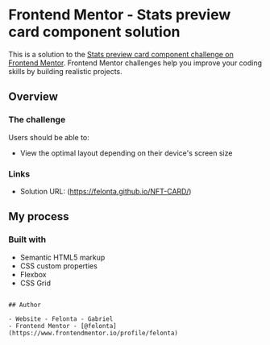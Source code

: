 # Frontend Mentor - Stats preview card component solution

This is a solution to the [Stats preview card component challenge on Frontend Mentor](https://www.frontendmentor.io/challenges/nft-preview-card-component-SbdUL_w0U). Frontend Mentor challenges help you improve your coding skills by building realistic projects. 


## Overview

### The challenge

Users should be able to:

- View the optimal layout depending on their device's screen size
### Links

- Solution URL: (https://felonta.github.io/NFT-CARD/)

## My process

### Built with

- Semantic HTML5 markup
- CSS custom properties
- Flexbox
- CSS Grid



```

## Author

- Website - Felonta - Gabriel
- Frontend Mentor - [@felonta](https://www.frontendmentor.io/profile/felonta)
